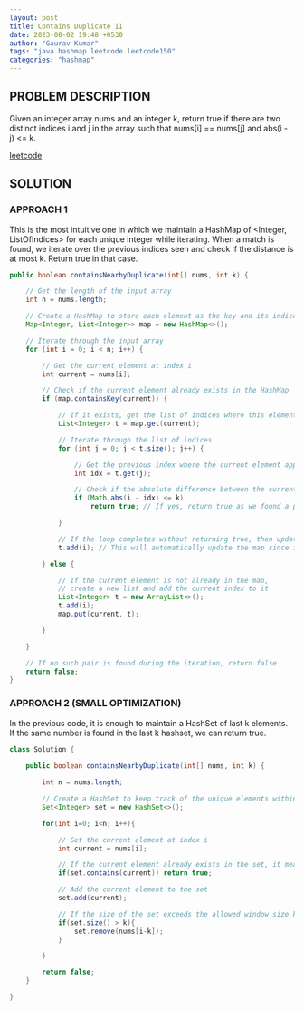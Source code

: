 ```yaml
---
layout: post
title: Contains Duplicate II
date: 2023-08-02 19:48 +0530
author: "Gaurav Kumar"
tags: "java hashmap leetcode leetcode150"
categories: "hashmap"
---
```


## PROBLEM DESCRIPTION

Given an integer array nums and an integer k, return true if there are two distinct indices i and j in the array such that nums[i] == nums[j] and abs(i - j) <= k.

[leetcode](https://leetcode.com/problems/contains-duplicate-ii/)

## SOLUTION

### APPROACH 1

This is the most intuitive one in which we maintain a HashMap of <Integer, ListOfIndices> for each unique integer while iterating. When a match is found, we iterate over the previous indices seen and check if the distance is at most k. Return true in that case.

```java
public boolean containsNearbyDuplicate(int[] nums, int k) {

    // Get the length of the input array
    int n = nums.length;

    // Create a HashMap to store each element as the key and its indices as the value
    Map<Integer, List<Integer>> map = new HashMap<>();

    // Iterate through the input array
    for (int i = 0; i < n; i++) {

        // Get the current element at index i
        int current = nums[i];

        // Check if the current element already exists in the HashMap
        if (map.containsKey(current)) {

            // If it exists, get the list of indices where this element has appeared before
            List<Integer> t = map.get(current);

            // Iterate through the list of indices
            for (int j = 0; j < t.size(); j++) {

                // Get the previous index where the current element appeared
                int idx = t.get(j);

                // Check if the absolute difference between the current and previous indices is less than or equal to k
                if (Math.abs(i - idx) <= k)
                    return true; // If yes, return true as we found a pair satisfying the condition

            }

            // If the loop completes without returning true, then update the list with the current index
            t.add(i); // This will automatically update the map since it's referring to the same list object

        } else {

            // If the current element is not already in the map,
            // create a new list and add the current index to it
            List<Integer> t = new ArrayList<>();
            t.add(i);
            map.put(current, t);

        }

    }

    // If no such pair is found during the iteration, return false
    return false;
}
```

### APPROACH 2 (SMALL OPTIMIZATION)

In the previous code, it is enough to maintain a HashSet of last k elements. If the same number is found in the last k hashset, we can return true.

```java
class Solution {
    
    public boolean containsNearbyDuplicate(int[] nums, int k) {

        int n = nums.length;

        // Create a HashSet to keep track of the unique elements within the sliding window of size k
        Set<Integer> set = new HashSet<>();

        for(int i=0; i<n; i++){

            // Get the current element at index i
            int current = nums[i];

            // If the current element already exists in the set, it means we found a nearby duplicate
            if(set.contains(current)) return true;

            // Add the current element to the set
            set.add(current);

            // If the size of the set exceeds the allowed window size k, remove the oldest element from the set
            if(set.size() > k){
                set.remove(nums[i-k]); 
            }

        }

        return false;
    }

}
```
